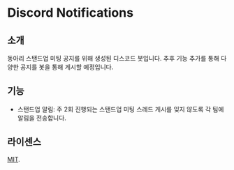 # Discord Notifications

## 소개
동아리 스탠드업 미팅 공지를 위해 생성된 디스코드 봇입니다. 추후 기능 추가를 통해 다양한 공지를 봇을 통해 게시할 예정입니다.

## 기능
- 스탠드업 알림: 주 2회 진행되는 스탠드업 미팅 스레드 게시를 잊지 않도록 각 팀에 알림을 전송합니다.

## 라이센스
[MIT](LICENSE).